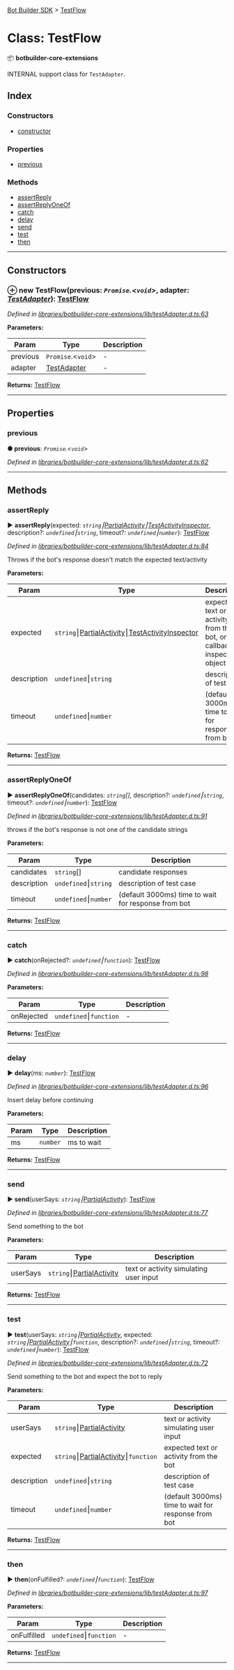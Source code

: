 [Bot Builder SDK](../README.md) > [TestFlow](../classes/botbuilder.testflow.md)



# Class: TestFlow


:package: **botbuilder-core-extensions**

INTERNAL support class for `TestAdapter`.

## Index

### Constructors

* [constructor](botbuilder.testflow.md#constructor)


### Properties

* [previous](botbuilder.testflow.md#previous)


### Methods

* [assertReply](botbuilder.testflow.md#assertreply)
* [assertReplyOneOf](botbuilder.testflow.md#assertreplyoneof)
* [catch](botbuilder.testflow.md#catch)
* [delay](botbuilder.testflow.md#delay)
* [send](botbuilder.testflow.md#send)
* [test](botbuilder.testflow.md#test)
* [then](botbuilder.testflow.md#then)



---
## Constructors
<a id="constructor"></a>


### ⊕ **new TestFlow**(previous: *`Promise`.<`void`>*, adapter: *[TestAdapter](botbuilder.testadapter.md)*): [TestFlow](botbuilder.testflow.md)


*Defined in [libraries/botbuilder-core-extensions/lib/testAdapter.d.ts:63](https://github.com/Microsoft/botbuilder-js/blob/09ad751/libraries/botbuilder-core-extensions/lib/testAdapter.d.ts#L63)*



**Parameters:**

| Param | Type | Description |
| ------ | ------ | ------ |
| previous | `Promise`.<`void`>   |  - |
| adapter | [TestAdapter](botbuilder.testadapter.md)   |  - |





**Returns:** [TestFlow](botbuilder.testflow.md)

---


## Properties
<a id="previous"></a>

###  previous

**●  previous**:  *`Promise`.<`void`>* 

*Defined in [libraries/botbuilder-core-extensions/lib/testAdapter.d.ts:62](https://github.com/Microsoft/botbuilder-js/blob/09ad751/libraries/botbuilder-core-extensions/lib/testAdapter.d.ts#L62)*





___


## Methods
<a id="assertreply"></a>

###  assertReply

► **assertReply**(expected: *`string`⎮[Partial]()[Activity](../interfaces/botbuilder.activity.md)⎮[TestActivityInspector](../#testactivityinspector)*, description?: *`undefined`⎮`string`*, timeout?: *`undefined`⎮`number`*): [TestFlow](botbuilder.testflow.md)



*Defined in [libraries/botbuilder-core-extensions/lib/testAdapter.d.ts:84](https://github.com/Microsoft/botbuilder-js/blob/09ad751/libraries/botbuilder-core-extensions/lib/testAdapter.d.ts#L84)*



Throws if the bot's response doesn't match the expected text/activity


**Parameters:**

| Param | Type | Description |
| ------ | ------ | ------ |
| expected | `string`⎮[Partial]()[Activity](../interfaces/botbuilder.activity.md)⎮[TestActivityInspector](../#testactivityinspector)   |  expected text or activity from the bot, or callback to inspect object |
| description | `undefined`⎮`string`   |  description of test case |
| timeout | `undefined`⎮`number`   |  (default 3000ms) time to wait for response from bot |





**Returns:** [TestFlow](botbuilder.testflow.md)





___

<a id="assertreplyoneof"></a>

###  assertReplyOneOf

► **assertReplyOneOf**(candidates: *`string`[]*, description?: *`undefined`⎮`string`*, timeout?: *`undefined`⎮`number`*): [TestFlow](botbuilder.testflow.md)



*Defined in [libraries/botbuilder-core-extensions/lib/testAdapter.d.ts:91](https://github.com/Microsoft/botbuilder-js/blob/09ad751/libraries/botbuilder-core-extensions/lib/testAdapter.d.ts#L91)*



throws if the bot's response is not one of the candidate strings


**Parameters:**

| Param | Type | Description |
| ------ | ------ | ------ |
| candidates | `string`[]   |  candidate responses |
| description | `undefined`⎮`string`   |  description of test case |
| timeout | `undefined`⎮`number`   |  (default 3000ms) time to wait for response from bot |





**Returns:** [TestFlow](botbuilder.testflow.md)





___

<a id="catch"></a>

###  catch

► **catch**(onRejected?: *`undefined`⎮`function`*): [TestFlow](botbuilder.testflow.md)



*Defined in [libraries/botbuilder-core-extensions/lib/testAdapter.d.ts:98](https://github.com/Microsoft/botbuilder-js/blob/09ad751/libraries/botbuilder-core-extensions/lib/testAdapter.d.ts#L98)*



**Parameters:**

| Param | Type | Description |
| ------ | ------ | ------ |
| onRejected | `undefined`⎮`function`   |  - |





**Returns:** [TestFlow](botbuilder.testflow.md)





___

<a id="delay"></a>

###  delay

► **delay**(ms: *`number`*): [TestFlow](botbuilder.testflow.md)



*Defined in [libraries/botbuilder-core-extensions/lib/testAdapter.d.ts:96](https://github.com/Microsoft/botbuilder-js/blob/09ad751/libraries/botbuilder-core-extensions/lib/testAdapter.d.ts#L96)*



Insert delay before continuing


**Parameters:**

| Param | Type | Description |
| ------ | ------ | ------ |
| ms | `number`   |  ms to wait |





**Returns:** [TestFlow](botbuilder.testflow.md)





___

<a id="send"></a>

###  send

► **send**(userSays: *`string`⎮[Partial]()[Activity](../interfaces/botbuilder.activity.md)*): [TestFlow](botbuilder.testflow.md)



*Defined in [libraries/botbuilder-core-extensions/lib/testAdapter.d.ts:77](https://github.com/Microsoft/botbuilder-js/blob/09ad751/libraries/botbuilder-core-extensions/lib/testAdapter.d.ts#L77)*



Send something to the bot


**Parameters:**

| Param | Type | Description |
| ------ | ------ | ------ |
| userSays | `string`⎮[Partial]()[Activity](../interfaces/botbuilder.activity.md)   |  text or activity simulating user input |





**Returns:** [TestFlow](botbuilder.testflow.md)





___

<a id="test"></a>

###  test

► **test**(userSays: *`string`⎮[Partial]()[Activity](../interfaces/botbuilder.activity.md)*, expected: *`string`⎮[Partial]()[Activity](../interfaces/botbuilder.activity.md)⎮`function`*, description?: *`undefined`⎮`string`*, timeout?: *`undefined`⎮`number`*): [TestFlow](botbuilder.testflow.md)



*Defined in [libraries/botbuilder-core-extensions/lib/testAdapter.d.ts:72](https://github.com/Microsoft/botbuilder-js/blob/09ad751/libraries/botbuilder-core-extensions/lib/testAdapter.d.ts#L72)*



Send something to the bot and expect the bot to reply


**Parameters:**

| Param | Type | Description |
| ------ | ------ | ------ |
| userSays | `string`⎮[Partial]()[Activity](../interfaces/botbuilder.activity.md)   |  text or activity simulating user input |
| expected | `string`⎮[Partial]()[Activity](../interfaces/botbuilder.activity.md)⎮`function`   |  expected text or activity from the bot |
| description | `undefined`⎮`string`   |  description of test case |
| timeout | `undefined`⎮`number`   |  (default 3000ms) time to wait for response from bot |





**Returns:** [TestFlow](botbuilder.testflow.md)





___

<a id="then"></a>

###  then

► **then**(onFulfilled?: *`undefined`⎮`function`*): [TestFlow](botbuilder.testflow.md)



*Defined in [libraries/botbuilder-core-extensions/lib/testAdapter.d.ts:97](https://github.com/Microsoft/botbuilder-js/blob/09ad751/libraries/botbuilder-core-extensions/lib/testAdapter.d.ts#L97)*



**Parameters:**

| Param | Type | Description |
| ------ | ------ | ------ |
| onFulfilled | `undefined`⎮`function`   |  - |





**Returns:** [TestFlow](botbuilder.testflow.md)





___


